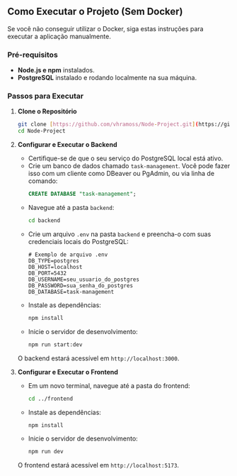 ## Como Executar o Projeto (Sem Docker)

Se você não conseguir utilizar o Docker, siga estas instruções para executar a aplicação manualmente.

### Pré-requisitos
* **Node.js e npm** instalados.
* **PostgreSQL** instalado e rodando localmente na sua máquina.

### Passos para Executar

1.  **Clone o Repositório**
    ```sh
    git clone [https://github.com/vhramoss/Node-Project.git](https://github.com/vhramoss/Node-Project.git)
    cd Node-Project
    ```

2.  **Configurar e Executar o Backend**
    * Certifique-se de que o seu serviço do PostgreSQL local está ativo.
    * Crie um banco de dados chamado `task-management`. Você pode fazer isso com um cliente como DBeaver ou PgAdmin, ou via linha de comando:
        ```sql
        CREATE DATABASE "task-management";
        ```
    * Navegue até a pasta `backend`:
        ```sh
        cd backend
        ```
    * Crie um arquivo `.env` na pasta `backend` e preencha-o com suas credenciais locais do PostgreSQL:
        ```
        # Exemplo de arquivo .env
        DB_TYPE=postgres
        DB_HOST=localhost
        DB_PORT=5432
        DB_USERNAME=seu_usuario_do_postgres
        DB_PASSWORD=sua_senha_do_postgres
        DB_DATABASE=task-management
        ```
    * Instale as dependências:
        ```sh
        npm install
        ```
    * Inicie o servidor de desenvolvimento:
        ```sh
        npm run start:dev
        ```
    O backend estará acessível em `http://localhost:3000`.

3.  **Configurar e Executar o Frontend**
    * Em um novo terminal, navegue até a pasta do frontend:
        ```sh
        cd ../frontend
        ```
    * Instale as dependências:
        ```sh
        npm install
        ```
    * Inicie o servidor de desenvolvimento:
        ```sh
        npm run dev
        ```
    O frontend estará acessível em `http://localhost:5173`.
